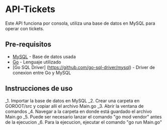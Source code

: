 # API-Tickets
Este API funciona por consola, utiliza una base de datos en MySQL para operar con tickets.

## Pre-requisitos
* [MySQL](https://www.mysql.com/) - Base de datos usada
* [Go](https://golang.org/) - Lenguaje utilizado
* [Go SQL Driver] (https://github.com/go-sql-driver/mysql) - Driver de conexion entre Go y MySQL

## Instrucciones de uso
_1. Importar la base de datos en MySQL
_2. Crear una carpeta en GOROOT/src y copiar allí el archivo Main.go
_3. Abrir la ventana de comandos
_4. Navegar a la carpeta en donde está guardado el archivo Main.go
_5. Puede ser necesario lanzar el comando "go mod vendor" antes de la ejecucion
_6. Para la ejecucion, ejecutar el comando "go run Main.go"

